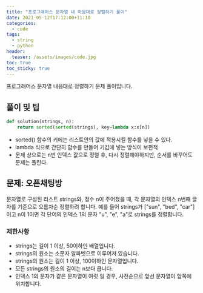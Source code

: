 ```yaml
---
title: "프로그래머스 문자열 내 마음대로 정렬하기 풀이"
date: 2021-05-12T17:12:00+11:10
categories:
  - code
tags:
  - string
  - python
header:
  teaser: /assets/images/code.jpg
toc: true
toc_sticky: true
---
```

프로그래머스 문자열 내음대로 정렬하기 문제 풀이입니다. 
## 풀이 및 팁
```python
def solution(strings, n):
    return sorted(sorted(strings), key=lambda x:x[n])
```
* sorted() 함수의 키에는 리스트안의 값에 적용시킬 함수를 넣을 수 있다.
* lambda 식으로 간단히 함수를 만들어 키값에 넣는 방식이 보편적
* 문제 상으로는 n번 인덱스 값으로 정렬 후, 다시 정렬해야하지만, 순서를 바꾸어도 문제는 풀린다.  

## 문제: 오픈채팅방
문자열로 구성된 리스트 strings와, 정수 n이 주어졌을 때, 각 문자열의 인덱스 n번째 글자를 기준으로 오름차순 정렬하려 합니다. 예를 들어 strings가 ["sun", "bed", "car"]이고 n이 1이면 각 단어의 인덱스 1의 문자 "u", "e", "a"로 strings를 정렬합니다.

### 제한사항
* strings는 길이 1 이상, 50이하인 배열입니다.
* strings의 원소는 소문자 알파벳으로 이루어져 있습니다.
* strings의 원소는 길이 1 이상, 100이하인 문자열입니다.
* 모든 strings의 원소의 길이는 n보다 큽니다.
* 인덱스 1의 문자가 같은 문자열이 여럿 일 경우, 사전순으로 앞선 문자열이 앞쪽에 위치합니다.